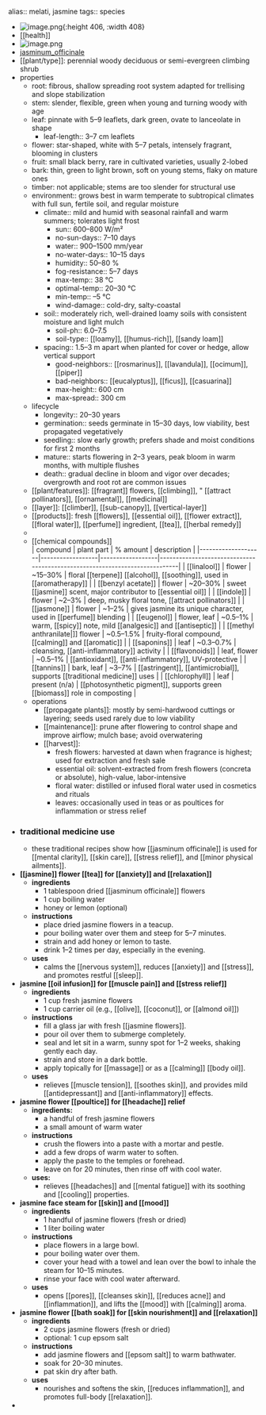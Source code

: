 alias:: melati, jasmine
tags:: species

- ![image.png](https://peach-geographical-bat-397.mypinata.cloud/ipfs/QmRLSv5fpGhZyme5Y5wrogcBWrzn7BufAQwVhPsLSYQb6G){:height 406, :width 408}
- [[health]]
- ![image.png](https://peach-geographical-bat-397.mypinata.cloud/ipfs/QmZQGumkYR4syavZjLcS7UVAvA8wtbg6ZGZs6P1T6tbYx2)
- [jasminum_officinale](https://en.wikipedia.org/wiki/Jasminum_officinale)
- [[plant/type]]: perennial woody deciduous or semi-evergreen climbing shrub
- properties
	- root: fibrous, shallow spreading root system adapted for trellising and slope stabilization
	- stem: slender, flexible, green when young and turning woody with age
	- leaf: pinnate with 5–9 leaflets, dark green, ovate to lanceolate in shape
		- leaf-length:: 3–7 cm leaflets
	- flower: star-shaped, white with 5–7 petals, intensely fragrant, blooming in clusters
	- fruit: small black berry, rare in cultivated varieties, usually 2-lobed
	- bark: thin, green to light brown, soft on young stems, flaky on mature ones
	- timber: not applicable; stems are too slender for structural use
	- environment:: grows best in warm temperate to subtropical climates with full sun, fertile soil, and regular moisture
		- climate:: mild and humid with seasonal rainfall and warm summers; tolerates light frost
			- sun:: 600–800 W/m²
			- no-sun-days:: 7–10 days
			- water:: 900–1500 mm/year
			- no-water-days:: 10–15 days
			- humidity:: 50–80 %
			- fog-resistance:: 5–7 days
			- max-temp:: 38 °C
			- optimal-temp:: 20–30 °C
			- min-temp:: –5 °C
			- wind-damage:: cold-dry, salty-coastal
		- soil:: moderately rich, well-drained loamy soils with consistent moisture and light mulch
			- soil-ph:: 6.0–7.5
			- soil-type:: [[loamy]], [[humus-rich]], [[sandy loam]]
		- spacing:: 1.5–3 m apart when planted for cover or hedge, allow vertical support
			- good-neighbors:: [[rosmarinus]], [[lavandula]], [[ocimum]], [[piper]]
			- bad-neighbors:: [[eucalyptus]], [[ficus]], [[casuarina]]
			- max-height:: 600 cm
			- max-spread:: 300 cm
	- lifecycle
		- longevity:: 20–30 years
		- germination:: seeds germinate in 15–30 days, low viability, best propagated vegetatively
		- seedling:: slow early growth; prefers shade and moist conditions for first 2 months
		- mature:: starts flowering in 2–3 years, peak bloom in warm months, with multiple flushes
		- death:: gradual decline in bloom and vigor over decades; overgrowth and root rot are common issues
	- [[plant/features]]: [[fragrant]] flowers, [[climbing]], " [[attract pollinators]], [[ornamental]], [[medicinal]]
	- [[layer]]: [[climber]], [[sub-canopy]], [[vertical-layer]]
	- [[products]]: fresh [[flowers]], [[essential oil]], [[flower extract]], [[floral water]], [[perfume]] ingredient, [[tea]], [[herbal remedy]]
	-
	- [[chemical compounds]]  
	  | compound           | plant part       | % amount         | description                                                               |
	  |--------------------|------------------|------------------|----------------------------------------------------------------------------|
	  | [[linalool]] | flower           | ~15–30%          | floral [[terpene]] [[alcohol]], [[soothing]], used in [[aromatherapy]]                     |
	  | [[benzyl acetate]]     | flower           | ~20–30%          | sweet [[jasmine]] scent, major contributor to [[essential oil]]                    |
	  | [[indole]]             | flower           | ~2–3%            | deep, musky floral tone, [[attract pollinators]] |
	  | [[jasmone]]            | flower           | ~1–2%            | gives jasmine its unique character, used in [[perfume]] blending               |
	  | [[eugenol]]            | flower, leaf     | ~0.5–1%          | warm, [[spicy]] note, mild [[analgesic]] and [[antiseptic]]                           |
	  | [[methyl anthranilate|]] flower           | ~0.5–1.5%        | fruity-floral compound, [[calming]] and [[aromatic]]                              |
	  | [[saponins]]           | leaf             | ~0.3–0.7%        | cleansing, [[anti-inflammatory]] activity                                     |
	  | [[flavonoids]]         | leaf, flower     | ~0.5–1%          | [[antioxidant]], [[anti-inflammatory]], UV-protective                             |
	  | [[tannins]]            | bark, leaf       | ~3–7%            | [[astringent]], [[antimicrobial]], supports [[traditional medicine]] uses            |
	  | [[chlorophyll]]        | leaf             | present (n/a)    | [[photosynthetic pigment]], supports green [[biomass]] role in composting         |
	- operations
		- [[propagate plants]]: mostly by semi-hardwood cuttings or layering; seeds used rarely due to low viability
		- [[maintenance]]: prune after flowering to control shape and improve airflow; mulch base; avoid overwatering
		- [[harvest]]:
			- fresh flowers: harvested at dawn when fragrance is highest; used for extraction and fresh sale
			- essential oil: solvent-extracted from fresh flowers (concreta or absolute), high-value, labor-intensive
			- floral water: distilled or infused floral water used in cosmetics and rituals
			- leaves: occasionally used in teas or as poultices for inflammation or stress relief
- ### traditional medicine use
	- these traditional recipes show how [[jasminum officinale]] is used for [[mental clarity]], [[skin care]], [[stress relief]], and [[minor physical ailments]].
- **[[jasmine]] flower [[tea]] for [[anxiety]] and [[relaxation]]**
	- **ingredients**
		- 1 tablespoon dried [[jasminum officinale]] flowers
		- 1 cup boiling water
		- honey or lemon (optional)
	- **instructions**
		- place dried jasmine flowers in a teacup.
		- pour boiling water over them and steep for 5–7 minutes.
		- strain and add honey or lemon to taste.
		- drink 1–2 times per day, especially in the evening.
	- **uses**
		- calms the [[nervous system]], reduces [[anxiety]] and [[stress]], and promotes restful [[sleep]].
- **jasmine [[oil infusion]] for [[muscle pain]] and [[stress relief]]**
	- **ingredients**
		- 1 cup fresh jasmine flowers
		- 1 cup carrier oil (e.g., [[olive]], [[coconut]], or [[almond oil]])
	- **instructions**
		- fill a glass jar with fresh [[jasmine flowers]].
		- pour oil over them to submerge completely.
		- seal and let sit in a warm, sunny spot for 1–2 weeks, shaking gently each day.
		- strain and store in a dark bottle.
		- apply topically for [[massage]] or as a [[calming]] [[body oil]].
	- **uses**
		- relieves [[muscle tension]], [[soothes skin]], and provides mild [[antidepressant]] and [[anti-inflammatory]] effects.
- **jasmine flower [[poultice]] for [[headache]] relief**
	- **ingredients:**
		- a handful of fresh jasmine flowers
		- a small amount of warm water
	- **instructions**
		- crush the flowers into a paste with a mortar and pestle.
		- add a few drops of warm water to soften.
		- apply the paste to the temples or forehead.
		- leave on for 20 minutes, then rinse off with cool water.
	- **uses:**
		- relieves [[headaches]] and [[mental fatigue]] with its soothing and [[cooling]] properties.
- **jasmine face steam for [[skin]] and [[mood]]**
	- **ingredients**
		- 1 handful of jasmine flowers (fresh or dried)
		- 1 liter boiling water
	- **instructions**
		- place flowers in a large bowl.
		- pour boiling water over them.
		- cover your head with a towel and lean over the bowl to inhale the steam for 10–15 minutes.
		- rinse your face with cool water afterward.
	- **uses**
		- opens [[pores]], [[cleanses skin]], [[reduces acne]] and [[inflammation]], and lifts the [[mood]] with [[calming]] aroma.
- **jasmine flower [[bath soak]] for [[skin nourishment]] and [[relaxation]]**
	- **ingredients**
		- 2 cups jasmine flowers (fresh or dried)
		- optional: 1 cup epsom salt
	- **instructions**
		- add jasmine flowers and [[epsom salt]] to warm bathwater.
		- soak for 20–30 minutes.
		- pat skin dry after bath.
	- **uses**
		- nourishes and softens the skin, [[reduces inflammation]], and promotes full-body [[relaxation]].
-